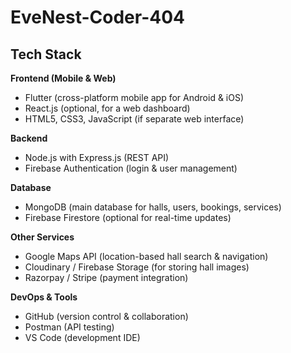 # EveNest-Coder-404
## Tech Stack

**Frontend (Mobile & Web)**
- Flutter (cross-platform mobile app for Android & iOS)
- React.js (optional, for a web dashboard)
- HTML5, CSS3, JavaScript (if separate web interface)

**Backend**
- Node.js with Express.js (REST API)
- Firebase Authentication (login & user management)

**Database**
- MongoDB (main database for halls, users, bookings, services)
- Firebase Firestore (optional for real-time updates)

**Other Services**
- Google Maps API (location-based hall search & navigation)
- Cloudinary / Firebase Storage (for storing hall images)
- Razorpay / Stripe (payment integration)

**DevOps & Tools**
- GitHub (version control & collaboration)
- Postman (API testing)
- VS Code (development IDE)
